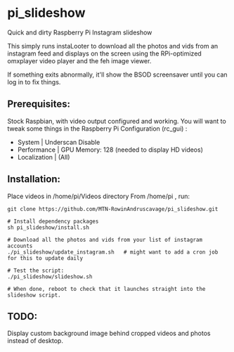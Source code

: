 # pi_slideshow

Quick and dirty Raspberry Pi Instagram slideshow

This simply runs instaLooter to download all the photos and vids from an instagram feed
and displays on the screen using the RPi-optimized omxplayer video player and the feh image viewer.

If something exits abnormally, it'll show the BSOD screensaver until you can log in to fix things.

## Prerequisites:

Stock Raspbian, with video output configured and working.
You will want to tweak some things in the Raspberry Pi Configuration (rc_gui) :

 * System | Underscan Disable
 * Performance | GPU Memory: 128  (needed to display HD videos)
 * Localization | (All)

## Installation:

Place videos in /home/pi/Videos directory
From /home/pi , run:

    git clone https://github.com/MTN-RowinAndruscavage/pi_slideshow.git

    # Install dependency packages
    sh pi_slideshow/install.sh

    # Download all the photos and vids from your list of instagram accounts
    ./pi_slideshow/update_instagram.sh   # might want to add a cron job for this to update daily

    # Test the script:
    ./pi_slideshow/slideshow.sh

    # When done, reboot to check that it launches straight into the slideshow script.


## TODO:

Display custom background image behind cropped videos and photos instead of desktop.
